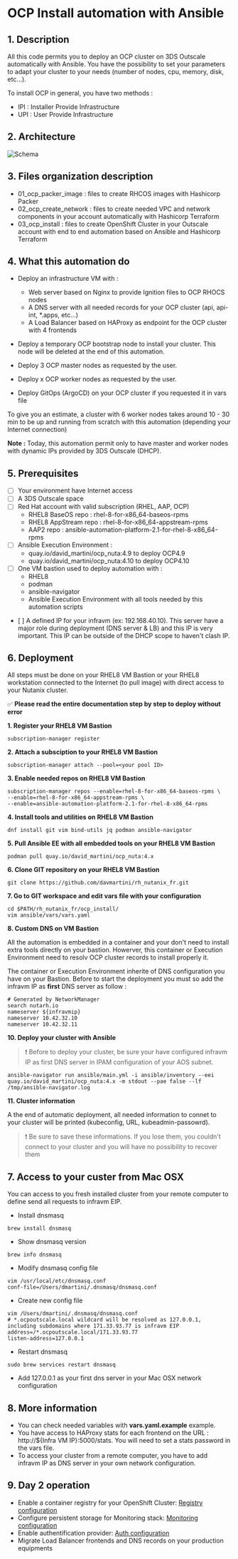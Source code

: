 # OCP Install automation with Ansible

## 1. Description

All this code permits you to deploy an OCP cluster on 3DS Outscale automatically with Ansible. You have the possibility to set your parameters to adapt your cluster to your needs (number of nodes, cpu, memory, disk, etc...).

To install OCP in general, you have two methods :
* IPI : Installer Provide Infrastructure
* UPI : User Provide Infrastructure

## 2. Architecture
 
 ![Schema](docs/ocp-3ds-outscale.svg)

## 3. Files organization description

* 01_ocp_packer_image : files to create RHCOS images with Hashicorp Packer
* 02_ocp_create_network : files to create needed VPC and network components in your account automatically with Hashicorp Terraform
* 03_ocp_install : files to create OpenShift Cluster in your Outscale account with end to end automation based on Ansible and Hashicorp Terraform

## 4. What this automation do

* Deploy an infrastructure VM with :
	- Web server based on Nginx to provide Ignition files to OCP RHOCS nodes
	- A DNS server with all needed records for your OCP cluster (api, api-int, *.apps, etc...)
	- A Load Balancer based on HAProxy as endpoint for the OCP cluster with 4 frontends

* Deploy a temporary OCP bootstrap node to install your cluster. This node will be deleted at the end of this automation.

* Deploy 3 OCP master nodes as requested by the user.

* Deploy x OCP worker nodes as requested by the user.

* Deploy GitOps (ArgoCD) on your OCP cluster if you requested it in vars file

To give you an estimate, a cluster with 6 worker nodes takes around 10 - 30 min to be up and running from scratch with this automation (depending your Internet connection)

**Note :** Today, this automation permit only to have master and worker nodes with dynamic IPs provided by 3DS Outscale (DHCP).

## 5. Prerequisites

- [ ] Your environment have Internet access
- [ ] A 3DS Outscale space
- [ ] Red Hat account with valid subscription (RHEL, AAP, OCP)
	- RHEL8 BaseOS repo : rhel-8-for-x86_64-baseos-rpms
	- RHEL8 AppStream repo : rhel-8-for-x86_64-appstream-rpms
	- AAP2 repo : ansible-automation-platform-2.1-for-rhel-8-x86_64-rpms
- [ ] Ansible Execution Environment : 
	- quay.io/david_martini/ocp_nuta:4.9 to deploy OCP4.9
	- quay.io/david_martini/ocp_nuta:4.10 to deploy OCP4.10
- [ ] One VM bastion used to deploy automation with :
	- RHEL8
	- podman
	- ansible-navigator
	- Ansible Execution Environment with all tools needed by this automation scripts
- [ ] A defined IP for your infravm (ex: 192.168.40.10). This server have a major role during deployment (DNS server & LB) and this IP is very important. This IP can be outside of the DHCP scope to haven't clash IP.
	

## 6. Deployment

All steps must be done on your RHEL8 VM Bastion or your RHEL8 workstation connected to the Internet (to pull image) with direct access to your Nutanix cluster. 

✅ **Please read the entire documentation step by step to deploy without error**

**1. Register your RHEL8 VM Bastion**
```
subscription-manager register
```

**2. Attach a subsciption to your RHEL8 VM Bastion**
```
subscription-manager attach --pool=<your pool ID>
```

**3. Enable needed repos on RHEL8 VM Bastion**
```
subscription-manager repos --enable=rhel-8-for-x86_64-baseos-rpms \
--enable=rhel-8-for-x86_64-appstream-rpms \
--enable=ansible-automation-platform-2.1-for-rhel-8-x86_64-rpms
```

**4. Install tools and utilities on RHEL8 VM Bastion**
```
dnf install git vim bind-utils jq podman ansible-navigator
```

**5. Pull Ansible EE with all embedded tools on your RHEL8 VM Bastion**
```
podman pull quay.io/david_martini/ocp_nuta:4.x
```

**6. Clone GIT repository on your RHEL8 VM Bastion**
```
git clone https://github.com/davmartini/rh_nutanix_fr.git
```

**7. Go to GIT workspace and edit vars file with your configuration**
```
cd $PATH/rh_nutanix_fr/ocp_install/
vim ansible/vars/vars.yaml
```

**8. Custom DNS on VM Bastion**

All the automation is embedded in a container and your don't need to install extra tools directly on your bastion. Howerver, this container or Execution Environment need to resolv OCP cluster records to install properly it.

The container or Execution Environment inherite of DNS configuration you have on your Bastion. Before to start the deployment you must so add the infravm IP as **first** DNS server as follow :

```
# Generated by NetworkManager
search nutarh.io
nameserver ${infravmip}
nameserver 10.42.32.10
nameserver 10.42.32.11
```


**10. Deploy your cluster with Ansible**
> :heavy_exclamation_mark: Before to deploy your cluster, be sure your have configured infravm IP as first DNS server in IPAM configuration of your AOS subnet.
```
ansible-navigator run ansible/main.yml -i ansible/inventory --eei quay.io/david_martini/ocp_nuta:4.x -m stdout --pae false --lf /tmp/ansible-navigator.log
```

**11. Cluster information**

A the end of automatic deployment, all needed information to connet to your cluster will be printed (kubeconfig, URL, kubeadmin-passowrd). 
> :heavy_exclamation_mark: Be sure to save these informations. If you lose them, you couldn't connect to your cluster and you will have no possibility to recover them

## 7. Access to your custer from Mac OSX
You can access to you fresh installed cluster from your remote computer to define send all requests to infravm EIP.

* Install dnsmasq
```
brew install dnsmasq
```

* Show dnsmasq version
```
brew info dnsmasq
```

* Modify dnsmasq config file
```
vim /usr/local/etc/dnsmasq.conf
conf-file=/Users/dmartini/.dnsmasq/dnsmasq.conf
```

* Create new config file
```
vim /Users/dmartini/.dnsmasq/dnsmasq.conf
# *.ocpoutscale.local wildcard will be resolved as 127.0.0.1, including subdomains where 171.33.93.77 is infravm EIP
address=/*.ocpoutscale.local/171.33.93.77 
listen-address=127.0.0.1
```

* Restart dnsmasq
```
sudo brew services restart dnsmasq
```

* Add 127.0.0.1 as your first dns server in your Mac OSX network configuration


## 8. More information

* You can check needed variables with **vars.yaml.example** example.
* You have access to HAProxy stats for each frontend on the URL : http://${Infra VM IP}:5000/stats. You will need to set a stats password in the vars file.
* To access your cluster from a remote computer, you have to add infravm IP as DNS server in your own network configuration.

## 9. Day 2 operation

* Enable a container registry for your OpenShift Cluster: [Registry configuration](https://docs.openshift.com/container-platform/4.10/installing/installing_platform_agnostic/installing-platform-agnostic.html#installation-registry-storage-config_installing-platform-agnostic)
* Configure persistent storage for Monitoring stack: [Monitoring configuration](https://docs.openshift.com/container-platform/4.10/monitoring/configuring-the-monitoring-stack.html#configuring-persistent-storage)
* Enable authentification provider: [Auth configuration](https://docs.openshift.com/container-platform/4.10/authentication/understanding-authentication.html)
* Migrate Load Balancer frontends and DNS records on your production equipments

